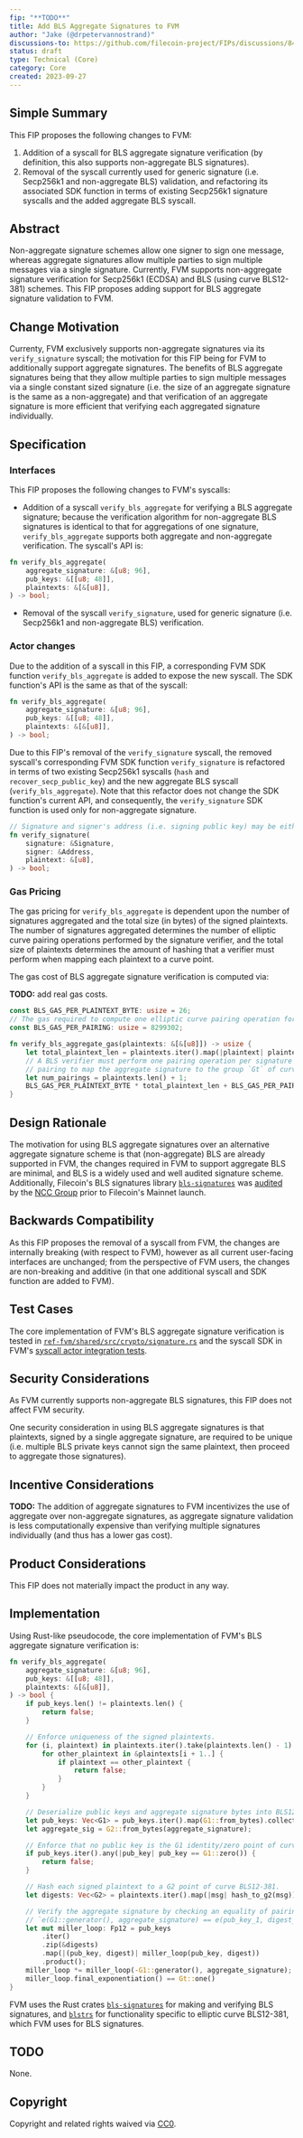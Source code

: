 ```yaml
---
fip: "**TODO**"
title: Add BLS Aggregate Signatures to FVM
author: "Jake (@drpetervannostrand)"
discussions-to: https://github.com/filecoin-project/FIPs/discussions/840
status: draft
type: Technical (Core)
category: Core
created: 2023-09-27
---
```


<!--You can leave these HTML comments in your merged FIP and delete the visible duplicate text guides, they will not appear and may be helpful to refer to if you edit it again. This is the suggested template for new FIPs. Note that a FIP number will be assigned by an editor. When opening a pull request to submit your FIP, please use an abbreviated title in the filename, `fip-draft_title_abbrev.md`. The title should be 44 characters or less.-->

## Simple Summary
<!--"If you can't explain it simply, you don't understand it well enough." Provide a simplified and layman-accessible explanation of the FIP.-->

This FIP proposes the following changes to FVM:

1. Addition of a syscall for BLS aggregate signature verification (by definition, this also supports non-aggregate BLS signatures).
1. Removal of the syscall currently used for generic signature (i.e. Secp256k1 and non-aggregate BLS) validation, and refactoring its associated SDK function in terms of existing Secp256k1 signature syscalls and the added aggregate BLS syscall.

## Abstract
<!--A short (~200 word) description of the technical issue being addressed.-->

Non-aggregate signature schemes allow one signer to sign one message, whereas aggregate signatures allow multiple parties to sign multiple messages via a single signature. Currently, FVM supports non-aggregate signature verification for Secp256k1 (ECDSA) and BLS (using curve BLS12-381) schemes. This FIP proposes adding support for BLS aggregate signature validation to FVM. 

## Change Motivation
<!--The motivation is critical for FIPs that want to change the Filecoin protocol. It should clearly explain why the existing protocol specification is inadequate to address the problem that the FIP solves. FIP submissions without sufficient motivation may be rejected outright.-->

Currenty, FVM exclusively supports non-aggregate signatures via its `verify_signature` syscall; the motivation for this FIP being for FVM to additionally support aggregate signatures. The benefits of BLS aggregate signatures being that they allow multiple parties to sign multiple messages via a single constant sized signature (i.e. the size of an aggregate signature is the same as a non-aggregate) and that verification of an aggregate signature is more efficient that verifying each aggregated signature individually.

## Specification
<!--The technical specification should describe the syntax and semantics of any new feature. The specification should be detailed enough to allow competing, interoperable implementations for any of the current Filecoin implementations. -->

### Interfaces

This FIP proposes the following changes to FVM's syscalls:

- Addition of a syscall `verify_bls_aggregate` for verifying a BLS aggregate signature; because the verification algorithm for non-aggregate BLS signatures is identical to that for aggregations of one signature, `verify_bls_aggregate` supports both aggregate and non-aggregate verification. The syscall's API is:

```rust
fn verify_bls_aggregate(
    aggregate_signature: &[u8; 96],
    pub_keys: &[[u8; 48]],
    plaintexts: &[&[u8]],
) -> bool;
```
- Removal of the syscall `verify_signature`, used for generic signature (i.e. Secp256k1 and non-aggregate BLS) verification.

### Actor changes

Due to the addition of a syscall in this FIP, a corresponding FVM SDK function `verify_bls_aggregate` is added to expose the new syscall. The SDK function's API is the same as that of the syscall:

```rust
fn verify_bls_aggregate(
    aggregate_signature: &[u8; 96],
    pub_keys: &[[u8; 48]],
    plaintexts: &[&[u8]],
) -> bool;
```

Due to this FIP's removal of the `verify_signature` syscall, the removed syscall's corresponding FVM SDK function `verify_signature` is refactored in terms of two existing Secp256k1 syscalls (`hash` and `recover_secp_public_key`) and the new aggregate BLS syscall (`verify_bls_aggregate`). Note that this refactor does not change the SDK function's current API, and consequently, the `verify_signature` SDK function is used only for non-aggregate signature.

```rust
// Signature and signer's address (i.e. signing public key) may be either Secp256k1 or BLS.
fn verify_signature(
    signature: &Signature,
    signer: &Address,
    plaintext: &[u8],
) -> bool;
```

### Gas Pricing

The gas pricing for `verify_bls_aggregate` is dependent upon the number of signatures aggregated and the total size (in bytes) of the signed plaintexts. The number of signatures aggregated determines the number of elliptic curve pairing operations performed by the signature verifier, and the total size of plaintexts determines the amount of hashing that a verifier must perform when mapping each plaintext to a curve point.

The gas cost of BLS aggregate signature verification is computed via:

**TODO:** add real gas costs.

```rust
const BLS_GAS_PER_PLAINTEXT_BYTE: usize = 26;
// The gas required to compute one elliptic curve pairing operation for curve BLS12-381.
const BLS_GAS_PER_PAIRING: usize = 8299302;

fn verify_bls_aggregate_gas(plaintexts: &[&[u8]]) -> usize {
    let total_plaintext_len = plaintexts.iter().map(|plaintext| plaintext.len()).sum();
    // A BLS verifier must perform one pairing operation per signature aggregated and an additional
    // pairing to map the aggregate signature to the group `Gt` of curve BLS12-381.
    let num_pairings = plaintexts.len() + 1;
    BLS_GAS_PER_PLAINTEXT_BYTE * total_plaintext_len + BLS_GAS_PER_PAIRING * num_pairings
}
```

## Design Rationale
<!--The rationale fleshes out the specification by describing what motivated the design and why particular design decisions were made. It should describe alternate designs that were considered and related work, e.g. how the feature is supported in other languages. The rationale may also provide evidence of consensus within the community, and should discuss important objections or concerns raised during discussion.-->

The motivation for using BLS aggregate signatures over an alternative aggregate signature scheme is
that (non-aggregate) BLS are already supported in FVM, the changes required in FVM to support
aggregate BLS are minimal, and BLS is a widely used and well audited signature scheme. Additionally, Filecoin's BLS signatures library [`bls-signatures`](https://github.com/filecoin-project/bls-signatures) was [audited](https://research.nccgroup.com/2020/10/21/public-report-filecoin-bellman-and-bls-signatures-cryptographic-review/) by the [NCC Group](https://www.nccgroup.com) prior to Filecoin's Mainnet launch.

## Backwards Compatibility
<!--All FIPs that introduce backwards incompatibilities must include a section describing these incompatibilities and their severity. The FIP must explain how the author proposes to deal with these incompatibilities. FIP submissions without a sufficient backwards compatibility treatise may be rejected outright.-->

As this FIP proposes the removal of a syscall from FVM, the changes are internally breaking (with respect to FVM), however as all current user-facing interfaces are unchanged; from the perspective of FVM users, the changes are non-breaking and additive (in that one additional syscall and SDK function are added to FVM).

## Test Cases
<!--Test cases for an implementation are mandatory for FIPs that are affecting consensus changes. Other FIPs can choose to include links to test cases if applicable.-->

The core implementation of FVM's BLS aggregate signature verification is tested in [`ref-fvm/shared/src/crypto/signature.rs`](https://github.com/filecoin-project/ref-fvm/blob/master/shared/src/crypto/signature.rs) and the syscall SDK in FVM's [syscall actor integration tests](https://github.com/filecoin-project/ref-fvm/blob/master/testing/test_actors/actors/fil-syscall-actor/src/actor.rs).

## Security Considerations
<!--All FIPs must contain a section that discusses the security implications/considerations relevant to the proposed change. Include information that might be important for security discussions, surfaces risks and can be used throughout the life cycle of the proposal. E.g. include security-relevant design decisions, concerns, important discussions, implementation-specific guidance and pitfalls, an outline of threats and risks and how they are being addressed. FIP submissions missing the "Security Considerations" section will be rejected. A FIP cannot proceed to status "Final" without a Security Considerations discussion deemed sufficient by the reviewers.-->

As FVM currently supports non-aggregate BLS signatures, this FIP does not affect FVM security.

One security consideration in using BLS aggregate signatures is that plaintexts, signed by a single aggregate signature, are required to be unique (i.e. multiple BLS private keys cannot sign the same plaintext, then proceed to aggregate those signatures).

## Incentive Considerations
<!--All FIPs must contain a section that discusses the incentive implications/considerations relative to the proposed change. Include information that might be important for incentive discussion. A discussion on how the proposed change will incentivize reliable and useful storage is required. FIP submissions missing the "Incentive Considerations" section will be rejected. An FIP cannot proceed to status "Final" without a Incentive Considerations discussion deemed sufficient by the reviewers.-->

**TODO:** The addition of aggregate signatures to FVM incentivizes the use of aggregate over non-aggregate signatures, as aggregate signature validation is less computationally expensive than verifying multiple signatures individually (and thus has a lower gas cost).

## Product Considerations
<!--All FIPs must contain a section that discusses the product implications/considerations relative to the proposed change. Include information that might be important for product discussion. A discussion on how the proposed change will enable better storage-related goods and services to be developed on Filecoin. FIP submissions missing the "Product Considerations" section will be rejected. An FIP cannot proceed to status "Final" without a Product Considerations discussion deemed sufficient by the reviewers.-->

This FIP does not materially impact the product in any way.

## Implementation
<!--The implementations must be completed before any core FIP is given status "Final", but it need not be completed before the FIP is accepted. While there is merit to the approach of reaching consensus on the specification and rationale before writing code, the principle of "rough consensus and running code" is still useful when it comes to resolving many discussions of API details.-->

Using Rust-like pseudocode, the core implementation of FVM's BLS aggregate signature verification is:

```rust
fn verify_bls_aggregate(
    aggregate_signature: &[u8; 96],
    pub_keys: &[[u8; 48]],
    plaintexts: &[&[u8]],
) -> bool {
    if pub_keys.len() != plaintexts.len() {
        return false;
    }

    // Enforce uniqueness of the signed plaintexts.
    for (i, plaintext) in plaintexts.iter().take(plaintexts.len() - 1).enumerate() {
        for other_plaintext in &plaintexts[i + 1..] {
            if plaintext == other_plaintext {
                return false;
            }
        }
    }

    // Deserialize public keys and aggregate signature bytes into BLS12-381 G1 and G2 points.
    let pub_keys: Vec<G1> = pub_keys.iter().map(G1::from_bytes).collect();
    let aggregate_sig = G2::from_bytes(aggregate_signature);

    // Enforce that no public key is the G1 identity/zero point of curve BLS12-381.
    if pub_keys.iter().any(|pub_key| pub_key == G1::zero()) {
        return false;
    }

    // Hash each signed plaintext to a G2 point of curve BLS12-381.
    let digests: Vec<G2> = plaintexts.iter().map(|msg| hash_to_g2(msg)).collect();

    // Verify the aggregate signature by checking an equality of pairings (`e`):
    // `e(G1::generator(), aggregate_signature) == e(pub_key_1, digest_1) * ... * e(pub_key_n, digest_n)`.
    let mut miller_loop: Fp12 = pub_keys
        .iter()
        .zip(&digests)
        .map(|(pub_key, digest)| miller_loop(pub_key, digest))
        .product();
    miller_loop *= miller_loop(-G1::generator(), aggregate_signature);
    miller_loop.final_exponentiation() == Gt::one()
}
```

FVM uses the Rust crates [`bls-signatures`](https://github.com/filecoin-project/bls-signatures) for making and verifying BLS signatures, and [`blstrs`](https://github.com/filecoin-project/blstrs) for functionality specific to elliptic curve BLS12-381, which FVM uses for BLS signatures.

## TODO
<!--A section that lists any unresolved issues or tasks that are part of the FIP proposal. Examples of these include performing benchmarking to know gas fees, validate claims made in the FIP once the final implementation is ready, etc. A FIP can only move to a “Last Call” status once all these items have been resolved.-->

None.

## Copyright
Copyright and related rights waived via [CC0](https://creativecommons.org/publicdomain/zero/1.0/).

